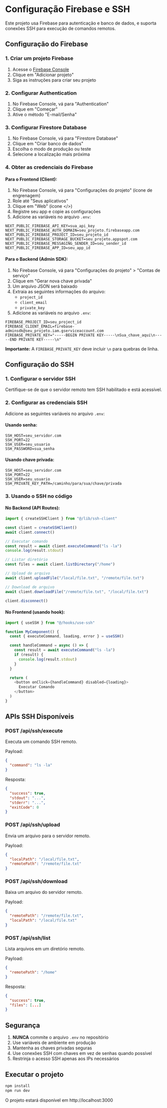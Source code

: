 # Configuração Firebase e SSH

Este projeto usa Firebase para autenticação e banco de dados, e suporta conexões SSH para execução de comandos remotos.

## Configuração do Firebase

### 1. Criar um projeto Firebase

1. Acesse o [Firebase Console](https://console.firebase.google.com/)
2. Clique em "Adicionar projeto"
3. Siga as instruções para criar seu projeto

### 2. Configurar Authentication

1. No Firebase Console, vá para "Authentication"
2. Clique em "Começar"
3. Ative o método "E-mail/Senha"

### 3. Configurar Firestore Database

1. No Firebase Console, vá para "Firestore Database"
2. Clique em "Criar banco de dados"
3. Escolha o modo de produção ou teste
4. Selecione a localização mais próxima

### 4. Obter as credenciais do Firebase

#### Para o Frontend (Client):

1. No Firebase Console, vá para "Configurações do projeto" (ícone de engrenagem)
2. Role até "Seus aplicativos"
3. Clique em "Web" (ícone </>)
4. Registre seu app e copie as configurações
5. Adicione as variáveis no arquivo `.env`:

```
NEXT_PUBLIC_FIREBASE_API_KEY=sua_api_key
NEXT_PUBLIC_FIREBASE_AUTH_DOMAIN=seu_projeto.firebaseapp.com
NEXT_PUBLIC_FIREBASE_PROJECT_ID=seu_projeto_id
NEXT_PUBLIC_FIREBASE_STORAGE_BUCKET=seu_projeto.appspot.com
NEXT_PUBLIC_FIREBASE_MESSAGING_SENDER_ID=seu_sender_id
NEXT_PUBLIC_FIREBASE_APP_ID=seu_app_id
```

#### Para o Backend (Admin SDK):

1. No Firebase Console, vá para "Configurações do projeto" > "Contas de serviço"
2. Clique em "Gerar nova chave privada"
3. Um arquivo JSON será baixado
4. Extraia as seguintes informações do arquivo:
   - `project_id`
   - `client_email`
   - `private_key`
5. Adicione as variáveis no arquivo `.env`:

```
FIREBASE_PROJECT_ID=seu_project_id
FIREBASE_CLIENT_EMAIL=firebase-adminsdk@seu_projeto.iam.gserviceaccount.com
FIREBASE_PRIVATE_KEY="-----BEGIN PRIVATE KEY-----\nSua_chave_aqui\n-----END PRIVATE KEY-----\n"
```

**Importante:** A `FIREBASE_PRIVATE_KEY` deve incluir `\n` para quebras de linha.

## Configuração do SSH

### 1. Configurar o servidor SSH

Certifique-se de que o servidor remoto tem SSH habilitado e está acessível.

### 2. Configurar as credenciais SSH

Adicione as seguintes variáveis no arquivo `.env`:

#### Usando senha:

```
SSH_HOST=seu_servidor.com
SSH_PORT=22
SSH_USER=seu_usuario
SSH_PASSWORD=sua_senha
```

#### Usando chave privada:

```
SSH_HOST=seu_servidor.com
SSH_PORT=22
SSH_USER=seu_usuario
SSH_PRIVATE_KEY_PATH=/caminho/para/sua/chave/privada
```

### 3. Usando o SSH no código

#### No Backend (API Routes):

```typescript
import { createSSHClient } from "@/lib/ssh-client"

const client = createSSHClient()
await client.connect()

// Executar comando
const result = await client.executeCommand("ls -la")
console.log(result.stdout)

// Listar diretório
const files = await client.listDirectory("/home")

// Upload de arquivo
await client.uploadFile("/local/file.txt", "/remote/file.txt")

// Download de arquivo
await client.downloadFile("/remote/file.txt", "/local/file.txt")

client.disconnect()
```

#### No Frontend (usando hook):

```typescript
import { useSSH } from "@/hooks/use-ssh"

function MyComponent() {
  const { executeCommand, loading, error } = useSSH()

  const handleCommand = async () => {
    const result = await executeCommand("ls -la")
    if (result) {
      console.log(result.stdout)
    }
  }

  return (
    <button onClick={handleCommand} disabled={loading}>
      Executar Comando
    </button>
  )
}
```

## APIs SSH Disponíveis

### POST /api/ssh/execute
Executa um comando SSH remoto.

Payload:
```json
{
  "command": "ls -la"
}
```

Resposta:
```json
{
  "success": true,
  "stdout": "...",
  "stderr": "...",
  "exitCode": 0
}
```

### POST /api/ssh/upload
Envia um arquivo para o servidor remoto.

Payload:
```json
{
  "localPath": "/local/file.txt",
  "remotePath": "/remote/file.txt"
}
```

### POST /api/ssh/download
Baixa um arquivo do servidor remoto.

Payload:
```json
{
  "remotePath": "/remote/file.txt",
  "localPath": "/local/file.txt"
}
```

### POST /api/ssh/list
Lista arquivos em um diretório remoto.

Payload:
```json
{
  "remotePath": "/home"
}
```

Resposta:
```json
{
  "success": true,
  "files": [...]
}
```

## Segurança

1. **NUNCA** commite o arquivo `.env` no repositório
2. Use variáveis de ambiente em produção
3. Mantenha as chaves privadas seguras
4. Use conexões SSH com chaves em vez de senhas quando possível
5. Restrinja o acesso SSH apenas aos IPs necessários

## Executar o projeto

```bash
npm install
npm run dev
```

O projeto estará disponível em http://localhost:3000
